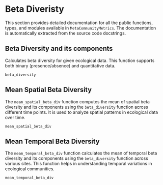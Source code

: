 # Beta Diveristy
This section provides detailed documentation for all the public functions, types, and modules available in `MetaCommunityMetrics`. The documentation is automatically extracted from the source code docstrings.

## Beta Diversity and its components

Calculates beta diversity for given ecological data. This function supports both binary (presence/absence) and quantitative data.

```@docs
beta_diversity
```
## Mean Spatial Beta Diversity
The `mean_spatial_beta_div` function computes the mean of spatial beta diversity and its components using the `beta_diversity` function across different time points. It is used to analyze spatial patterns in ecological data over time.

```@docs
mean_spatial_beta_div
```

## Mean Temporal Beta Diversity
The `mean_temporal_beta_div` function calculates the mean of temporal beta diversity and its components using the `beta_diversity` function across various sites. This function helps in understanding temporal variations in ecological communities.

```@docs
mean_temporal_beta_div
```